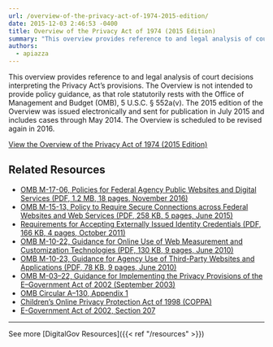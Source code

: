 ```yaml
---
url: /overview-of-the-privacy-act-of-1974-2015-edition/
date: 2015-12-03 2:46:53 -0400
title: Overview of the Privacy Act of 1974 (2015 Edition)
summary: "This overview provides reference to and legal analysis of court decisions interpreting the Privacy Act&#8217;s provisions."
authors:
  - apiazza
---
```


This overview provides reference to and legal analysis of court decisions interpreting the Privacy Act&#8217;s provisions. The Overview is not intended to provide policy guidance, as that role statutorily rests with the Office of Management and Budget (OMB), 5 U.S.C. § 552a(v). The 2015 edition of the Overview was issued electronically and sent for publication in July 2015 and includes cases through May 2014. The Overview is scheduled to be revised again in 2016.

[View the Overview of the Privacy Act of 1974 (2015 Edition)](http://www.justice.gov/opcl/overview-privacy-act-1974-2015-edition)

## Related Resources

- [OMB M-17-06, Policies for Federal Agency Public Websites and Digital Services (PDF, 1.2 MB, 18 pages, November 2016)](https://www.whitehouse.gov/wp-content/uploads/legacy_drupal_files/omb/memoranda/2017/m-17-06.pdf)
- [OMB M-15-13, Policy to Require Secure Connections across Federal Websites and Web Services (PDF, 258 KB, 5 pages, June 2015)](https://www.whitehouse.gov/wp-content/uploads/legacy_drupal_files/omb/memoranda/2015/m-15-13.pdf)
- [Requirements for Accepting Externally Issued Identity Credentials (PDF, 166 KB, 4 pages, October 2011)](https://www.whitehouse.gov/wp-content/uploads/legacy_drupal_files/omb/assets/egov_docs/ombreqforacceptingexternally_issuedidcred10-6-2011.pdf)
- [OMB M-10-22, Guidance for Online Use of Web Measurement and Customization Technologies (PDF, 130 KB, 9 pages, June 2010)](https://www.whitehouse.gov/wp-content/uploads/legacy_drupal_files/omb/memoranda/2010/m10-22.pdf)
- [OMB M-10-23, Guidance for Agency Use of Third-Party Websites and Applications (PDF, 78 KB, 9 pages, June 2010)](https://www.whitehouse.gov/wp-content/uploads/legacy_drupal_files/omb/memoranda/2010/m10-23.pdf)
- [OMB M-03–22, Guidance for Implementing the Privacy Provisions of the E–Government Act of 2002 (September 2003)](https://www.whitehouse.gov/wp-content/uploads/2017/11/203-M-03-22-OMB-Guidance-for-Implementing-the-Privacy-Provisions-of-the-E-Government-Act-of-2002-1.pdf)
- [OMB Circular A–130, Appendix 1](https://obamawhitehouse.archives.gov/omb/circulars_a130_a130appendix_i)
- [Children’s Online Privacy Protection Act of 1998 (COPPA)](http://www.ftc.gov/ogc/coppa1.htm)
- [E-Government Act of 2002, Section 207](http://www.archives.gov/about/laws/egov-act-section-207.html)

---

See more [DigitalGov Resources]({{< ref "/resources" >}})
